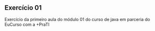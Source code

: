 ## Exercício 01

Exercício da primeiro aula do módulo 01 do curso de java em parceria do EuCurso com a +PraTI
